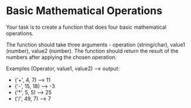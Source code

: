 # Basic Mathematical Operations

Your task is to create a function that does four basic mathematical operations.

The function should take three arguments - operation (string/char), value1 (number), value2 (number).
The function should return the result of the numbers after applying the chosen operation.

Examples (Operator, value1, value2) --> output:

- ('+', 4, 7) --> 11
- ('-', 15, 18) --> -3
- ('\*', 5, 5) --> 25
- ('/', 49, 7) --> 7
